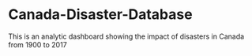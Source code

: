# Canada-Disaster-Database
This is an analytic dashboard showing the impact of disasters in Canada from 1900 to 2017
